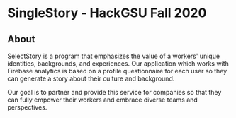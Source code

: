 # SingleStory - HackGSU Fall 2020

## About
SelectStory is a program that emphasizes the value of a workers' unique identities, backgrounds, and experiences. Our application which works with Firebase analytics 
is based on a profile questionnaire for each user so they can generate a story about their culture and background.

Our goal is to partner and provide this service for companies so that they can fully empower their workers and embrace diverse teams and perspectives.

